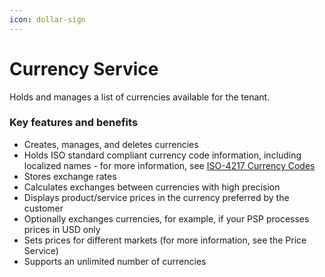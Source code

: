 ```yaml
---
icon: dollar-sign
---
```


# Currency Service

Holds and manages a list of currencies available for the tenant.

### Key features and benefits

* Creates, manages, and deletes currencies
* Holds ISO standard compliant currency code information, including localized names - for more information, see [ISO-4217 Currency Codes](https://www.iso.org/iso-4217-currency-codes.html)
* Stores exchange rates
* Calculates exchanges between currencies with high precision
* Displays product/service prices in the currency preferred by the customer
* Optionally exchanges currencies, for example, if your PSP processes prices in USD only
* Sets prices for different markets (for more information, see the Price Service)
* Supports an unlimited number of currencies

